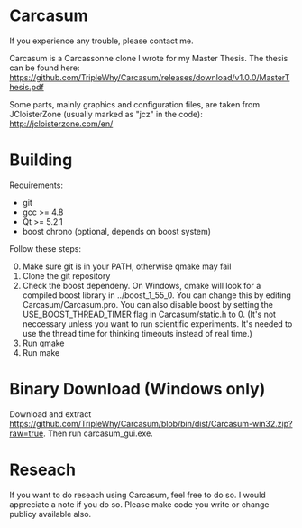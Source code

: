 Carcasum
===========

If you experience any trouble, please contact me.

Carcasum is a Carcassonne clone I wrote for my Master Thesis. The thesis can be found here: https://github.com/TripleWhy/Carcasum/releases/download/v1.0.0/MasterThesis.pdf

Some parts, mainly graphics and configuration files, are taken from JCloisterZone (usually marked as "jcz" in the code): http://jcloisterzone.com/en/

# Building
Requirements:
* git
* gcc >= 4.8
* Qt >= 5.2.1
* boost chrono (optional, depends on boost system)

Follow these steps:

0. Make sure git is in your PATH, otherwise qmake may fail
1. Clone the git repository
2. Check the boost dependeny. On Windows, qmake will look for a compiled boost library in ../boost_1_55_0. You can change this by editing Carcasum/Carcasum.pro. You can also disable boost by setting the USE_BOOST_THREAD_TIMER flag in Carcasum/static.h to 0. (It's not neccessary unless you want to run scientific experiments. It's needed to use the thread time for thinking timeouts instead of real time.)
3. Run qmake
4. Run make

# Binary Download (Windows only)
Download and extract https://github.com/TripleWhy/Carcasum/blob/bin/dist/Carcasum-win32.zip?raw=true.
Then run carcasum_gui.exe.

# Reseach
If you want to do reseach using Carcasum, feel free to do so.
I would appreciate a note if you do so.
Please make code you write or change publicy available also.